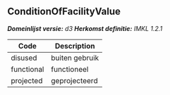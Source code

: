 ## ConditionOfFacilityValue

*__Domeinlijst versie:__ d3*
*__Herkomst definitie:__ IMKL 1.2.1*

|__Code__ |__Description__	|
|	---	|	---	|
| disused | buiten gebruik |
| functional | functioneel |
| projected | geprojecteerd |
